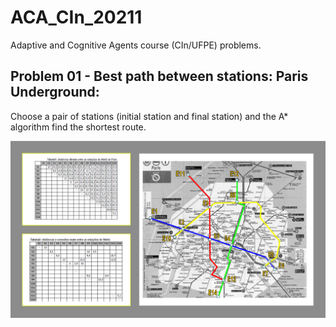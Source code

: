 # ACA_CIn_20211
Adaptive and Cognitive Agents course (CIn/UFPE) problems.

## Problem 01 - Best path between stations: Paris Underground:
Choose a pair of stations (initial station and final station) and the A* algorithm find the shortest route.

![](./Problem_01/Suporte/ACA_Tarefa_01_img.png)


